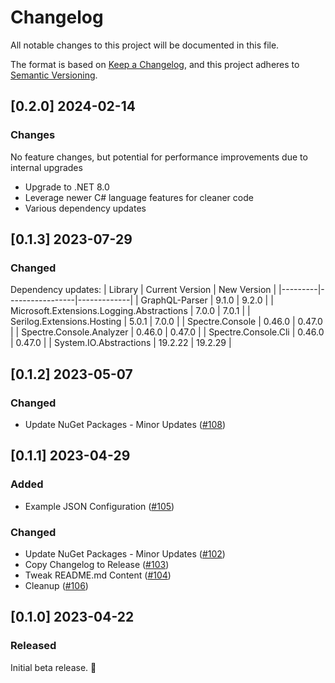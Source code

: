 # Changelog

All notable changes to this project will be documented in this file.

The format is based on [Keep a Changelog](https://keepachangelog.com/en/1.0.0/),
and this project adheres to [Semantic Versioning](https://semver.org/spec/v2.0.0.html).


## [0.2.0] 2024-02-14

### Changes

No feature changes, but potential for performance improvements due to internal upgrades

- Upgrade to .NET 8.0
- Leverage newer C# language features for cleaner code
- Various dependency updates

## [0.1.3] 2023-07-29

### Changed

Dependency updates:
| Library | Current Version | New Version |
|---------|-----------------|-------------|
| GraphQL-Parser | 9.1.0 | 9.2.0 |
| Microsoft.Extensions.Logging.Abstractions | 7.0.0 | 7.0.1 |
| Serilog.Extensions.Hosting | 5.0.1 | 7.0.0 |
| Spectre.Console | 0.46.0 | 0.47.0 |
| Spectre.Console.Analyzer | 0.46.0 | 0.47.0 |
| Spectre.Console.Cli | 0.46.0 | 0.47.0 |
| System.IO.Abstractions | 19.2.22 | 19.2.29 |

## [0.1.2] 2023-05-07

### Changed

- Update NuGet Packages - Minor Updates ([#108](https://github.com/wbaldoumas/graphql-to-karate/pull/108))

## [0.1.1] 2023-04-29

### Added

- Example JSON Configuration ([#105](https://github.com/wbaldoumas/graphql-to-karate/pull/105))

### Changed

- Update NuGet Packages - Minor Updates ([#102](https://github.com/wbaldoumas/graphql-to-karate/pull/102))
- Copy Changelog to Release ([#103](https://github.com/wbaldoumas/graphql-to-karate/pull/103))
- Tweak README.md Content ([#104](https://github.com/wbaldoumas/graphql-to-karate/pull/104))
- Cleanup ([#106](https://github.com/wbaldoumas/graphql-to-karate/pull/106))

## [0.1.0] 2023-04-22

### Released

Initial beta release. 🎉
